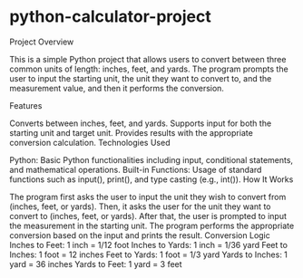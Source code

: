 # python-calculator-project

Project Overview

This is a simple Python project that allows users to convert between three common units of length: inches, feet, and yards. The program prompts the user to input the starting unit, the unit they want to convert to, and the measurement value, and then it performs the conversion.

Features

Converts between inches, feet, and yards.
Supports input for both the starting unit and target unit.
Provides results with the appropriate conversion calculation.
Technologies Used

Python: Basic Python functionalities including input, conditional statements, and mathematical operations.
Built-in Functions: Usage of standard functions such as input(), print(), and type casting (e.g., int()).
How It Works

The program first asks the user to input the unit they wish to convert from (inches, feet, or yards).
Then, it asks the user for the unit they want to convert to (inches, feet, or yards).
After that, the user is prompted to input the measurement in the starting unit.
The program performs the appropriate conversion based on the input and prints the result.
Conversion Logic
Inches to Feet: 1 inch = 1/12 foot
Inches to Yards: 1 inch = 1/36 yard
Feet to Inches: 1 foot = 12 inches
Feet to Yards: 1 foot = 1/3 yard
Yards to Inches: 1 yard = 36 inches
Yards to Feet: 1 yard = 3 feet
